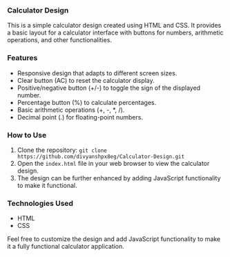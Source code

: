 ### Calculator Design

This is a simple calculator design created using HTML and CSS. It provides a basic layout for a calculator interface with buttons for numbers, arithmetic operations, and other functionalities.

### Features
- Responsive design that adapts to different screen sizes.
- Clear button (AC) to reset the calculator display.
- Positive/negative button (+/-) to toggle the sign of the displayed number.
- Percentage button (%) to calculate percentages.
- Basic arithmetic operations (+, -, *, /).
- Decimal point (.) for floating-point numbers.

### How to Use
1. Clone the repository: `git clone https://github.com/divyanshpx8eg/Calculator-Design.git`
2. Open the `index.html` file in your web browser to view the calculator design.
3. The design can be further enhanced by adding JavaScript functionality to make it functional.

### Technologies Used
- HTML
- CSS



Feel free to customize the design and add JavaScript functionality to make it a fully functional calculator application.
